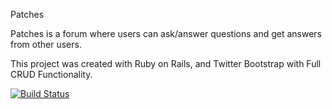 Patches
<p> Patches is a forum where users can ask/answer questions and get answers from other users.</p>
<p>This project was created with Ruby on Rails, and Twitter Bootstrap with Full CRUD Functionality.</p>

[![Build Status](https://travis-ci.org/wakarana1/patch-web.svg)](https://travis-ci.org/wakarana1/patch-web)
